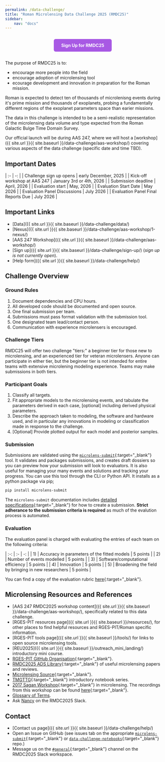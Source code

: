 ```yaml
---
permalink: /data-challenge/
title: "Roman Microlensing Data Challenge 2025 (RMDC25)"
sidebar:
    nav: "docs"
---
```


<!-- sign up button -->
<div style="text-align: center; margin: 2em 0;">
  <a href="{{ site.url }}{{ site.baseurl }}/data-challenge/sign-up/" style="background-color: #a859e4; color: white; padding: 12px 24px; text-decoration: none; border-radius: 6px; font-weight: bold; display: inline-block; transition: background-color 0.2s;">Sign Up for RMDC25</a>
</div>

The purpose of RMDC25 is to:
* encourage more people into the field
* encourage adoption of microlensing tool
* ecourage development and innovation
in preparation for the Roman mission. 

Roman is expected to detect ten of thousands of microlenisng events during it's prime mission and thousands of exoplanets, probing a fundamentally different regions of the exoplanet parameters space than earier missions.

<!-- Add a figure -->

The data in this challenge is intended to be a semi-realistic representation of the microlensing data volume and type expected from the Roman Galactic Bulge Time Domain Survey. 

Our official launch will be during AAS 247, where we will host a [workshop]({{ site.url }}{{ site.baseurl }}/data-challenge/aas-workshop/) covering various aspects of the data challenge (specific date and time TBD).

## Important Dates

| :- | -: |
| Challenge sign up opens | early December, 2025 |
| Kick-off workshop at AAS 247 | January 3rd or 4th, 2026 |
| Submission deadline | April, 2026 |
| Evaluation start | May, 2026 |
| Evaluation Start Date | May 2026 |
| Evaluation Panel Discussions | July 2026 |
| Evaluation Panel Final Reports Due | July 2026 |

## Important Links

- [Data]({{ site.url }}{{ site.baseurl }}/data-challenge/data/)
- [Nexus]({{ site.url }}{{ site.baseurl }}/data-challenge/aas-workshop/1-nexus/)
- [AAS 247 Workshop]({{ site.url }}{{ site.baseurl }}/data-challenge/aas-workshop/)
- [Sign up]({{ site.url }}{{ site.baseurl }}/data-challenge/sign-up/) (*sign up is not currently open*).
- [Help form]({{ site.url }}{{ site.baseurl }}/data-challenge/help/)

## Challenge Overview

### Ground Rules

1) Document dependencies and CPU hours.  
2) All developed code should be documented and open source.  
3) One final submission per team.  
4) Submissions must pass format validation with the submission tool.  
5) One designated team lead/contact person.  
6) Communication with experience microlensers is encouraged.  

### Challenge Tiers

RMDC25 will offer two challenge "tiers:" a beginner tier for those new to microlensing, and an experienced tier for veteran microlensers. Anyone can participate in either tier, but the beginner tier is not intended for entire teams with extensive microlening modeling experience. Teams may make submissions in both tiers.

### Participant Goals

1) Classify all targets.  
2) Fit appropriate models to the microlensing events, and tabulate the parameters derived in each case, [optional] including derived physical parameters.  
3) Describe the approach taken to modeling, the software and hardware used, and in particular any innovations in modeling or classification made in response to the 
challenge.  
4) [Optional] Provide plotted output for each model and posterior samples.  

### Submission

Submissions are validated using the [`microlens-submit`](https://microlens-submit.readthedocs.io/en/latest/){:target="_blank"} tool. It validates and packages submissions, and creates draft dossiers so you can preview how your submission will look to evaluators. It is also useful for managing your many events and solutions and tracking your progress. You can use this tool through the
CLI or Python API. It installs as a python package via pip;

```bash
pip install microlens-submit
```

The `microlens-submit` documentation includes [detailed specifications](https://microlens-submit.readthedocs.io/en/latest/submission_manual.html){:target="_blank"} for how to create a submission. **Strict adherance to the submission criteria is required** as much of the evalution process is automated.

### Evaluation

The evaluation panel is charged with evaluating the entries of each team on the following criteria:

| :-: | :- | -: |
| 1) | Accuracy in parameters of the fitted models	| 5 points |
| 2) | Number of events modelled | 5 points |
| 3) | Software/computational efficiency | 5 points |
| 4) | Innovation | 5 points |
| 5) | Broadening the field by bringing in new researchers | 5 points |

You can find a copy of the evaluation rubric [here](https://rges-pit.org/data-challenge){:target="_blank"}.

## Microlensing Resources and References

* [AAS 247 RMDC2025 workshop content]({{ site.url }}{{ site.baseurl }}/data-challenge/aas-workshop/), specifically related to this data challenge.
* [RGES-PIT resources page]({{ site.url }}{{ site.baseurl }}/resources/), for other places to find helpful resources and RGES-PIT/Roman specific information.  
* [RGES-PIT tools page]({{ site.url }}{{ site.baseurl }}/tools/) for links to open source microlensing tools.  
* [REU2025]({{ site.url }}{{ site.baseurl }}/outreach_mini_landing/) introductory mini course.
* [RGES-PIT GitHub Organisation](https://github.com/rges-pit){:target="_blank"}.
* [RMDC2025 ADS Library](https://ui.adsabs.harvard.edu/public-libraries/gRI3mf-LQAGs3HbN4fuRSg){:target="_blank"} of useful microlensing papers and reviews.  
* [Microlensing Source](https://www.microlensing-source.org/){:target="_blank"}.  
* [TMGTTG](https://github.com/AmberLee2427/TheMicrolensersGuideToTheGalaxy.git){:target="_blank"} introductory notebook series.  
* [2017 Sagan Workshop](http://nexsci.caltech.edu/workshop/2017/){:target="_blank"} in microlensing. The recordings from this workshop can be found [here](https://www.youtube.com/watch?v=QPfKucBb9B8&list=PLIbTYGsIVYthWRS14eCEK8SK9IOTcaYsf){:target="_blank"}. 
* [Glossary of Terms](https://www.microlensing-source.org/glossary/).  
* Ask [Nancy](https://rmdc2025.slack.com/archives/D098SMZTNR2) on the RMDC2025 Slack. <!-- or connect to her MCP server -->

## Contact

* [Contact us page]({{ site.url }}{{ site.baseurl }}/data-challenge/help/)
* Open an Issue on GitHub (see issues tab on the appropriate [`microlens-submit`](https://github.com/rges-pit/microlens-submit/issues){:target="_blank"} or [`data-challenge-notebooks`](https://github.com/rges-pit/data-challenge-notebooks/issues){:target="_blank"} repo.)
* Message us on the [`#general`](https://rmdc2025.slack.com/archives/C096QG09P5F){:target="_blank"} channel on the RMDC2025 Slack workspace.
